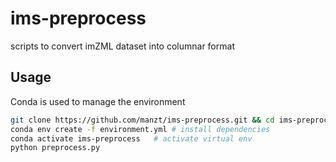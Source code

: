 # ims-preprocess
scripts to convert imZML dataset into columnar format

## Usage
Conda is used to manage the environment
```bash
git clone https://github.com/manzt/ims-preprocess.git && cd ims-preprocess
conda env create -f environment.yml # install dependencies
conda activate ims-preprocess   # activate virtual env
python preprocess.py
```
